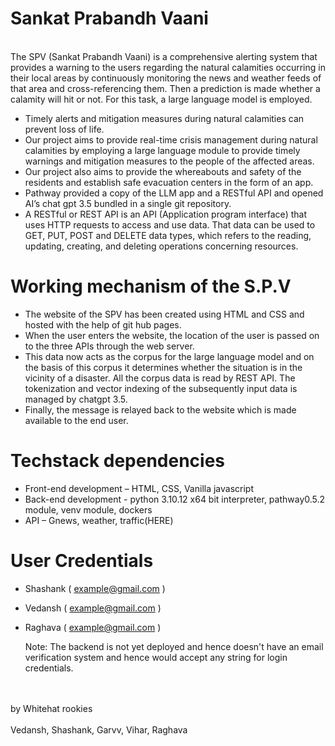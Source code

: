 <h1>Sankat Prabandh Vaani</h1>
  <br>
The SPV (Sankat Prabandh Vaani) is a comprehensive alerting system that provides a warning to the users regarding the natural calamities occurring in their local areas by continuously monitoring the news and weather feeds of that area and cross-referencing them. Then a prediction is made whether a calamity will hit or not. For this task, a large language model is employed.

- Timely alerts and mitigation measures during natural calamities can prevent loss of life.
- Our project aims to provide real-time crisis management during natural calamities by employing a large language module to provide timely warnings and mitigation measures to the people of the affected areas.
- Our project also aims to provide the whereabouts and safety of the residents and establish safe evacuation centers in the form of an app.
- Pathway provided a copy of the LLM app and a RESTful API and opened AI’s chat gpt 3.5 bundled in a single git repository.
- A RESTful or REST API is an API (Application program interface) that uses HTTP requests to access and use data. That data can be used to GET, PUT, POST and DELETE data types, which refers to the reading, updating, creating, and deleting operations concerning resources.

# Working mechanism of the S.P.V
- The website of the SPV has been created using HTML and CSS and hosted with the help of git hub pages.
- When the user enters the website, the location of the user is passed on to the three APIs through the web server.
- This data now acts as the corpus for the large language model and on the basis of this corpus it determines whether the situation is in the vicinity of a disaster. All the corpus data is read by REST API. The tokenization and vector indexing of the subsequently input data is managed by chatgpt 3.5.
- Finally, the message is relayed back to the website which is made available to the end user.

 # Techstack dependencies

- Front-end development – HTML, CSS, Vanilla javascript
- Back-end development - python 3.10.12 x64 bit interpreter, pathway0.5.2 module, venv module, dockers
- API – Gnews, weather, traffic(HERE)

# User Credentials
- Shashank ( example@gmail.com )
- Vedansh ( example@gmail.com )
- Raghava ( example@gmail.com )

  Note: The backend is not yet deployed and hence doesn't have an email verification system and hence would accept any string for login credentials. 

<br> <br>
by Whitehat rookies <br> <br>
Vedansh, Shashank, Garvv, Vihar, Raghava
